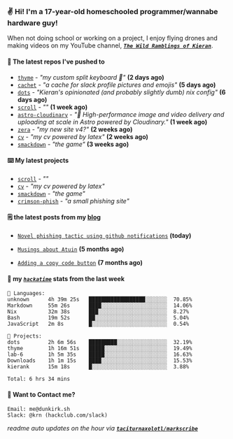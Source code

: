 ### ✌️ Hi! I'm a 17-year-old homeschooled programmer/wannabe hardware guy!

When not doing school or working on a project, I enjoy flying drones and making videos on my YouTube channel, [**_`The Wild Ramblings of Kieran`_**](https://youtube.com/@kieran.rambles).

#### 👷 The latest repos I've pushed to

- [`thyme`](https://github.com/taciturnaxolotl/thyme) - _"my custom split keyboard 🫶"_ **(2 days ago)**
- [`cachet`](https://github.com/taciturnaxolotl/cachet) - _"a cache for slack profile pictures and emojis"_ **(5 days ago)**
- [`dots`](https://github.com/taciturnaxolotl/dots) - _"Kieran's opinionated (and probably slightly dumb) nix config"_ **(6 days ago)**
- [`scroll`](https://github.com/taciturnaxolotl/scroll) - _""_ **(1 week ago)**
- [`astro-cloudinary`](https://github.com/cloudinary-community/astro-cloudinary) - _"🚀 High-performance image and video delivery and uploading at scale in Astro powered by Cloudinary."_ **(1 week ago)**
- [`zera`](https://github.com/taciturnaxolotl/zera) - _"my new site v4?"_ **(2 weeks ago)**
- [`cv`](https://github.com/taciturnaxolotl/cv) - _"my cv powered by latex"_ **(2 weeks ago)**
- [`smackdown`](https://github.com/taciturnaxolotl/smackdown) - _"the game"_ **(3 weeks ago)**

#### ⌨️ My latest projects

- [`scroll`](https://github.com/taciturnaxolotl/scroll) - _""_
- [`cv`](https://github.com/taciturnaxolotl/cv) - _"my cv powered by latex"_
- [`smackdown`](https://github.com/taciturnaxolotl/smackdown) - _"the game"_
- [`crimson-phish`](https://github.com/taciturnaxolotl/crimson-phish) - _"a small phishing site"_

#### 🗒️ the latest posts from my [blog](https://dunkirk.sh)

- [`Novel phishing tactic using github notifications`](https://dunkirk.sh/blog/github-phishing/) **(today)**

- [`Musings about Atuin`](https://dunkirk.sh/blog/atuin/) **(5 months ago)**

- [`Adding a copy code button`](https://dunkirk.sh/blog/adding-a-copy-button/) **(7 months ago)**



#### 📡 my [_`hackatime`_](https://waka.hackclub.com) stats from the last week

```text
💾 Languages:
unknown      4h 39m 25s   ██████████████████░░░░░░░  70.85%
Markdown     55m 26s      ████░░░░░░░░░░░░░░░░░░░░░  14.06%
Nix          32m 38s      ███░░░░░░░░░░░░░░░░░░░░░░  8.27%
Bash         19m 52s      ██░░░░░░░░░░░░░░░░░░░░░░░  5.04%
JavaScript   2m 8s        █░░░░░░░░░░░░░░░░░░░░░░░░  0.54%

💼 Projects:
dots         2h 6m 56s    █████████░░░░░░░░░░░░░░░░  32.19%
thyme        1h 16m 51s   █████░░░░░░░░░░░░░░░░░░░░  19.49%
lab-6        1h 5m 35s    █████░░░░░░░░░░░░░░░░░░░░  16.63%
Downloads    1h 1m 15s    ████░░░░░░░░░░░░░░░░░░░░░  15.53%
kierank      15m 18s      █░░░░░░░░░░░░░░░░░░░░░░░░  3.88%

Total: 6 hrs 34 mins
```

#### 📮 Want to Contact me?

```text
Email: me@dunkirk.sh
Slack: @krn (hackclub.com/slack)
```

_readme auto updates on the hour via [**`taciturnaxolotl/markscribe`**](https://github.com/taciturnaxolotl/markscribe)_
